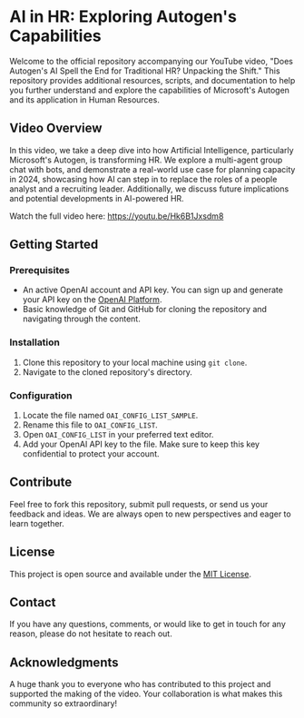 # AI in HR: Exploring Autogen's Capabilities

Welcome to the official repository accompanying our YouTube video, "Does Autogen's AI Spell the End for Traditional HR? Unpacking the Shift." This repository provides additional resources, scripts, and documentation to help you further understand and explore the capabilities of Microsoft's Autogen and its application in Human Resources.

## Video Overview
In this video, we take a deep dive into how Artificial Intelligence, particularly Microsoft's Autogen, is transforming HR. We explore a multi-agent group chat with bots, and demonstrate a real-world use case for planning capacity in 2024, showcasing how AI can step in to replace the roles of a people analyst and a recruiting leader. Additionally, we discuss future implications and potential developments in AI-powered HR.

Watch the full video here: https://youtu.be/Hk6B1Jxsdm8

## Getting Started

### Prerequisites
- An active OpenAI account and API key. You can sign up and generate your API key on the [OpenAI Platform](https://platform.openai.com/signup).
- Basic knowledge of Git and GitHub for cloning the repository and navigating through the content.

### Installation
1. Clone this repository to your local machine using `git clone`.
2. Navigate to the cloned repository's directory.

### Configuration
1. Locate the file named `OAI_CONFIG_LIST_SAMPLE`.
2. Rename this file to `OAI_CONFIG_LIST`.
3. Open `OAI_CONFIG_LIST` in your preferred text editor.
4. Add your OpenAI API key to the file. Make sure to keep this key confidential to protect your account.

## Contribute
Feel free to fork this repository, submit pull requests, or send us your feedback and ideas. We are always open to new perspectives and eager to learn together.

## License
This project is open source and available under the [MIT License](LICENSE).

## Contact
If you have any questions, comments, or would like to get in touch for any reason, please do not hesitate to reach out.

## Acknowledgments
A huge thank you to everyone who has contributed to this project and supported the making of the video. Your collaboration is what makes this community so extraordinary!
